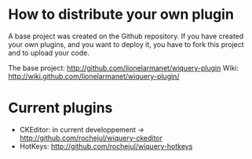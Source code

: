 # How to distribute your own plugin #

A base project was created on the Github repository. If you have created your own plugins, and you want to deploy it, you have to fork this project and to upload your code.

The base project: http://github.com/lionelarmanet/wiquery-plugin
Wiki: http://wiki.github.com/lionelarmanet/wiquery-plugin/


# Current plugins #

  * CKEditor: in current developpement -> http://github.com/rochejul/wiquery-ckeditor
  * HotKeys: http://github.com/rochejul/wiquery-hotkeys